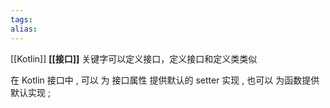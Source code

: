 ```yaml
---
tags: 
alias:
---
```

[[Kotlin]] **[[接口]]** 关键字可以定义接口，定义接口和定义类类似

在 Kotlin 接口中 , 可以 为 接口属性 提供默认的 setter 实现 , 也可以 为函数提供默认实现 ;

